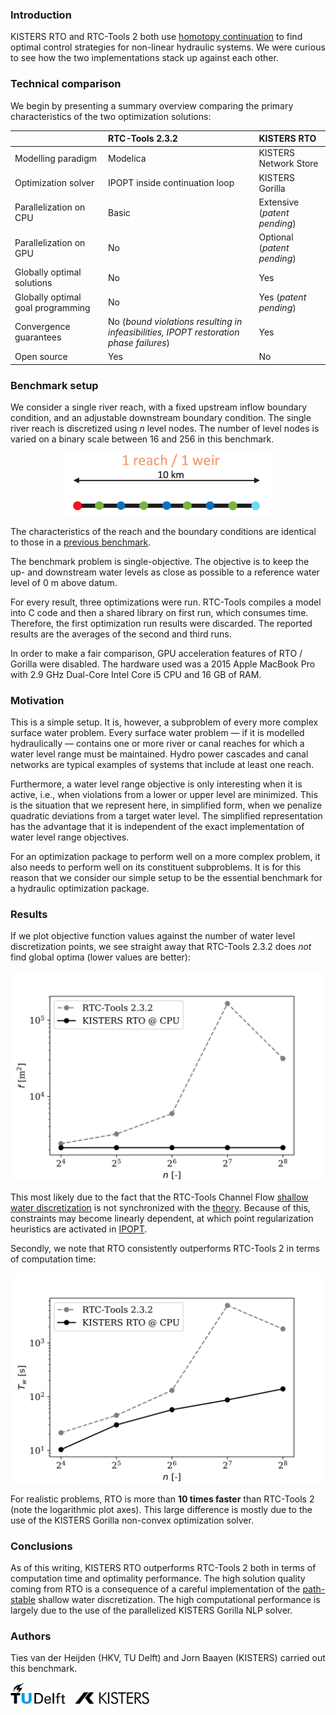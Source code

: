 ### Introduction

KISTERS RTO and RTC-Tools 2 both use [homotopy continuation](https://arxiv.org/abs/1801.06507) to find optimal
control strategies for non-linear hydraulic systems.  We were curious to see how the two implementations stack up
against each other.

### Technical comparison

We begin by presenting a summary overview comparing the primary characteristics of the two optimization
solutions:

|                                  | RTC-Tools 2.3.2           | KISTERS RTO  |
| -------------------------------- |:--------------|:------|
| Modelling paradigm               | Modelica | KISTERS Network Store |
| Optimization solver              | IPOPT inside continuation loop     |  KISTERS Gorilla |
| Parallelization on CPU | Basic | Extensive (*patent pending*) |
| Parallelization on GPU | No | Optional (*patent pending*) |
| Globally optimal solutions       | No                                      | Yes |
| Globally optimal goal programming          | No                                                                                    |   Yes (*patent pending*) |
| Convergence guarantees           | No (*bound violations resulting in infeasibilities, IPOPT restoration phase failures*) | Yes  |
| Open source   | Yes | No |


### Benchmark setup

We consider a single river reach, with a fixed upstream inflow boundary condition, and an adjustable downstream boundary condition.  The single river reach is discretized using *n* level nodes.  The number of level nodes is varied on a binary scale between 16 and 256 in this benchmark.

<div align="center">
<img src="images/grid.png" height="100px">
</div>

The characteristics of the reach and the boundary conditions are identical to those in a [previous benchmark](https://publicwiki.deltares.nl/download/attachments/138543226/Baayen_2019-09-13%20Comparison%20Optimization%20Methods.pdf?version=1&modificationDate=1571401624947&api=v2).

The benchmark problem is single-objective.  The objective is to keep the up- and downstream water levels as close as possible to a reference water level of 0 m above datum.

For every result, three optimizations were run.  RTC-Tools compiles a model into C code and then a shared library on first run, which consumes time.  Therefore, the first optimization run results were discarded.  The reported results are the averages of the second and third runs.

In order to make a fair comparison, GPU acceleration features of RTO / Gorilla were disabled.  The hardware used
was a 2015 Apple MacBook Pro with 2.9 GHz Dual-Core Intel Core i5 CPU and 16 GB of RAM.

### Motivation

This is a simple setup.  It is, however, a subproblem of every more complex surface water problem.  Every surface water problem &mdash; if it is modelled hydraulically &mdash; contains one or more river or canal reaches for which a water level range must be maintained.  Hydro power cascades and canal networks are typical examples of systems that include at least one reach.

Furthermore, a water level range objective is only interesting when it is active, i.e., when violations from a lower or upper level are minimized.  This is the situation that we represent here, in simplified form, when we penalize quadratic deviations from a target water level.  The simplified representation has the advantage that it is independent of the exact implementation of water level range objectives.

For an optimization package to perform well on a more complex problem, it also needs to perform well on its constituent subproblems.  It is for this reason that we consider our simple setup to be the essential benchmark for a hydraulic optimization package.

### Results

If we plot objective function values against the number of water level discretization points, 
we see straight away that RTC-Tools 2.3.2 does *not* find global optima (lower values are better):

<div align="center">
<img src="images/perf.svg">
</div>

This most likely due to the fact that the RTC-Tools Channel Flow [shallow water discretization](https://gitlab.com/deltares/rtc-tools-channel-flow/-/blob/29906a7f7eb76edabd8d3d9b068374dc0de84a55/src/rtctools_channel_flow/modelica/Deltares/ChannelFlow/Hydraulic/Branches/Internal/PartialHomotopic.mo) is not synchronized with the [theory](https://arxiv.org/abs/1801.06507).
Because of this, constraints may become linearly dependent, at which point regularization heuristics are activated in [IPOPT](https://github.com/coin-or/Ipopt).

Secondly, we note that RTO consistently outperforms RTC-Tools 2 in terms of computation time:

<div align="center">
<img src="images/wall_time.svg">
</div>

For realistic problems, RTO is more than **10 times faster**  than RTC-Tools 2 (note the logarithmic plot axes).   This large difference is mostly due to the use of the KISTERS Gorilla non-convex optimization solver.

### Conclusions

As of this writing, KISTERS RTO outperforms RTC-Tools 2 both in terms of computation time and optimality performance.  The high solution quality coming from RTO is a consequence of a careful implementation of the [path-stable](https://arxiv.org/abs/1801.06507) shallow water discretization.  The high computational performance is largely due to the use of the parallelized KISTERS Gorilla NLP solver.

### Authors

Ties van der Heijden (HKV, TU Delft) and Jorn Baayen (KISTERS) carried out this benchmark.

<a href="https://tudelft.nl"><img src="images/TUDelft.svg" height="35"></a>
&nbsp;&nbsp;
<a href="https://water.kisters.de/en"><img src="images/KISTERS.svg" height="20"></a>

